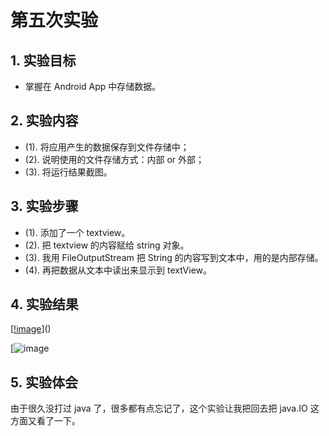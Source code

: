 # 第五次实验

## 1. 实验目标

- 掌握在 Android App 中存储数据。

## 2. 实验内容

- (1). 将应用产生的数据保存到文件存储中；
- (2). 说明使用的文件存储方式：内部 or 外部；
- (3). 将运行结果截图。

## 3. 实验步骤

- (1). 添加了一个 textview。
- (2). 把 textview 的内容赋给 string 对象。
- (3). 我用 FileOutputStream 把 String 的内容写到文本中，用的是内部存储。
- (4). 再把数据从文本中读出来显示到 textView。

## 4. 实验结果

[[!image]()]()

[![image]()

## 5. 实验体会

由于很久没打过 java 了，很多都有点忘记了，这个实验让我把回去把 java.IO 这方面又看了一下。